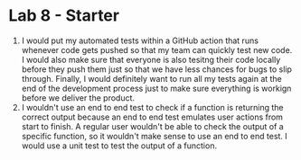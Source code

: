 # Lab 8 - Starter

1) I would put my automated tests within a GitHub action that runs whenever code gets pushed so that my team can quickly test new code. I would also make sure that everyone is also tesitng their code locally before they push them just so that we have less chances for bugs to slip through. Finally, I would definitely want to run all my tests again at the end of the development process just to make sure everything is workign before we deliver the product. 
2) I wouldn't use an end to end test to check if a function is returning the correct output because an end to end test emulates user actions from start to finish. A regular user wouldn't be able to check the output of a specific function, so it wouldn't make sense to use an end to end test. I would use a unit test to test the output of a function. 